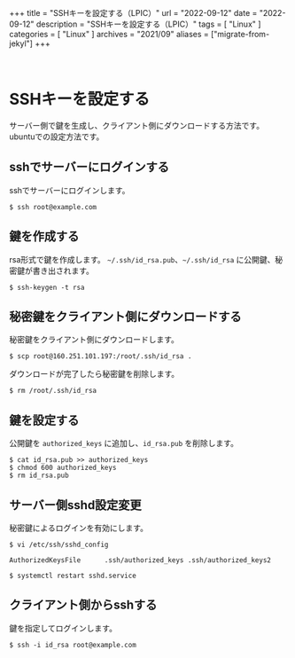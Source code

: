 +++
title = "SSHキーを設定する（LPIC）"
url = "2022-09-12"
date = "2022-09-12"
description = "SSHキーを設定する（LPIC）"
tags = [
  "Linux"
]
categories = [
  "Linux"
]
archives = "2021/09"
aliases = ["migrate-from-jekyl"]
+++

<br>

# SSHキーを設定する

サーバー側で鍵を生成し、クライアント側にダウンロードする方法です。
ubuntuでの設定方法です。

## sshでサーバーにログインする

sshでサーバーにログインします。

```
$ ssh root@example.com
```

## 鍵を作成する

rsa形式で鍵を作成します。
`~/.ssh/id_rsa.pub`、`~/.ssh/id_rsa` に公開鍵、秘密鍵が書き出されます。

```
$ ssh-keygen -t rsa
```

## 秘密鍵をクライアント側にダウンロードする

秘密鍵をクライアント側にダウンロードします。

```
$ scp root@160.251.101.197:/root/.ssh/id_rsa .
```

ダウンロードが完了したら秘密鍵を削除します。

```
$ rm /root/.ssh/id_rsa
```

## 鍵を設定する

公開鍵を `authorized_keys` に追加し、`id_rsa.pub` を削除します。

```
$ cat id_rsa.pub >> authorized_keys
$ chmod 600 authorized_keys
$ rm id_rsa.pub
```

## サーバー側sshd設定変更

秘密鍵によるログインを有効にします。

```
$ vi /etc/ssh/sshd_config
```

```
AuthorizedKeysFile      .ssh/authorized_keys .ssh/authorized_keys2
```

```
$ systemctl restart sshd.service
```

## クライアント側からsshする

鍵を指定してログインします。

```
$ ssh -i id_rsa root@example.com
```
